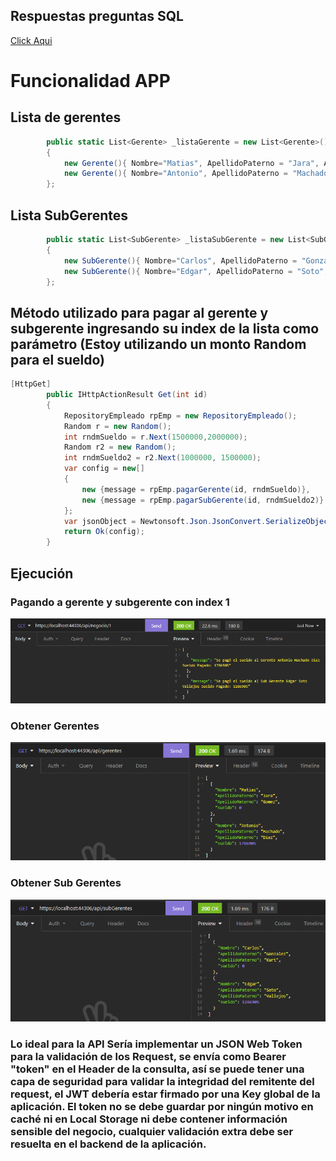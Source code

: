 ## Respuestas preguntas SQL
[Click Aqui](https://github.com/matijarag/pruebaMacal/blob/master/mediaForReadme/SQL%20Respuestas.SQL)

# Funcionalidad APP
## Lista de gerentes
```C#
        public static List<Gerente> _listaGerente = new List<Gerente>()
        {
            new Gerente(){ Nombre="Matias", ApellidoPaterno = "Jara", ApellidoMaterno = "Gomez"},
            new Gerente(){ Nombre="Antonio", ApellidoPaterno = "Machado", ApellidoMaterno = "Diaz"}
        };
```
## Lista SubGerentes
```C#
        public static List<SubGerente> _listaSubGerente = new List<SubGerente>()
        {
            new SubGerente(){ Nombre="Carlos", ApellidoPaterno = "Gonzalez", ApellidoMaterno = "Kurt"},
            new SubGerente(){ Nombre="Edgar", ApellidoPaterno = "Soto", ApellidoMaterno = "Vallejos"}
        };
```
## Método utilizado para pagar al gerente y subgerente ingresando su index de la lista como parámetro (Estoy utilizando un monto Random para el sueldo)

```C#
[HttpGet]
        public IHttpActionResult Get(int id)
        {
            RepositoryEmpleado rpEmp = new RepositoryEmpleado();
            Random r = new Random();
            int rndmSueldo = r.Next(1500000,2000000);
            Random r2 = new Random();
            int rndmSueldo2 = r2.Next(1000000, 1500000);
            var config = new[]
            {
                new {message = rpEmp.pagarGerente(id, rndmSueldo)},
                new {message = rpEmp.pagarSubGerente(id, rndmSueldo2)}
            };
            var jsonObject = Newtonsoft.Json.JsonConvert.SerializeObject(config);
            return Ok(config);
        }
```
## Ejecución
### Pagando a gerente y subgerente con index 1
![Image](https://github.com/matijarag/pruebaMacal/blob/master/mediaForReadme/pagoId.png)
### Obtener Gerentes 
![Image](https://github.com/matijarag/pruebaMacal/blob/master/mediaForReadme/gerentes.png)
### Obtener Sub Gerentes
![Image](https://github.com/matijarag/pruebaMacal/blob/master/mediaForReadme/subGerentes.png)

### Lo ideal para la API Sería implementar un JSON Web Token para la validación de los Request, se envía como Bearer "token" en el Header de la consulta, así se puede tener una capa de seguridad para validar la integridad del remitente del request, el JWT debería estar firmado por una Key global de la aplicación. El token no se debe guardar por ningún motivo en caché ni en Local Storage ni debe contener información sensible del negocio, cualquier validación extra debe ser resuelta en el backend de la aplicación.
